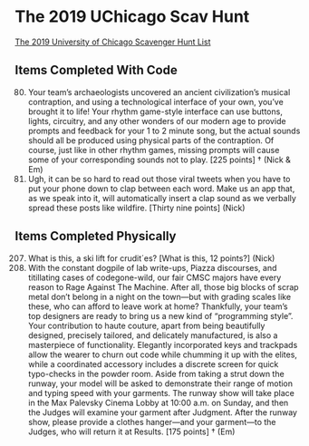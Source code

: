 # The 2019 UChicago Scav Hunt

[The 2019 University of Chicago Scavenger Hunt List](http://scavhunt.uchicago.edu/lists/2019.pdf)

## Items Completed With Code

80. Your team’s archaeologists uncovered an ancient civilization’s musical contraption, and using a
technological interface of your own, you’ve brought it to life! Your rhythm game-style interface
can use buttons, lights, circuitry, and any other wonders of our modern age to provide prompts
and feedback for your 1 to 2 minute song, but the actual sounds should all be produced using
physical parts of the contraption. Of course, just like in other rhythm games, missing prompts
will cause some of your corresponding sounds not to play. [225 points] † (Nick & Em)
257. Ugh, it can be so hard to read out those viral tweets when you have to put your phone down to
clap between each word. Make us an app that, as we speak into it, will automatically
insert a clap sound as we verbally spread these posts like wildfire. [Thirty nine points] (Nick) 

## Items Completed Physically

207. What is this, a ski lift for crudit´es? [What is this, 12 points?] (Nick)
280. With the constant dogpile of lab write-ups, Piazza discourses, and titillating cases of codegone-wild, our fair CMSC majors have every reason to Rage Against The Machine. After all,
those big blocks of scrap metal don’t belong in a night on the town—but with grading scales
like these, who can afford to leave work at home? Thankfully, your team’s top designers are
ready to bring us a new kind of “programming style”. Your contribution to haute couture,
apart from being beautifully designed, precisely tailored, and delicately manufactured, is also
a masterpiece of functionality. Elegantly incorporated keys and trackpads allow the wearer to
churn out code while chumming it up with the elites, while a coordinated accessory includes
a discrete screen for quick typo-checks in the powder room. Aside from taking a strut down
the runway, your model will be asked to demonstrate their range of motion and typing speed
with your garments. The runway show will take place in the Max Palevsky Cinema Lobby at
10:00 a.m. on Sunday, and then the Judges will examine your garment after Judgment. After
the runway show, please provide a clothes hanger—and your garment—to the Judges, who will
return it at Results. [175 points] † (Em)
